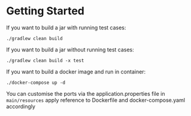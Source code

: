 # Getting Started


If you want to build a jar with running test cases:
```shell script
./gradlew clean build
```

If you want to build a jar without running test cases:
```shell script
./gradlew clean build -x test
```

If you want to build a docker image and run in container:
```shell script
./docker-compose up -d
```

You can customise the ports via the application.properties file in `main/resources` 
apply reference to Dockerfile and docker-compose.yaml accordingly


